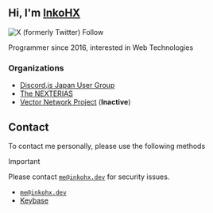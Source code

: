 ## Hi, I'm [InkoHX](https://inkohx.dev)

![X (formerly Twitter) Follow](https://img.shields.io/twitter/follow/InkoHX)

Programmer since 2016, interested in Web Technologies

### Organizations

- [Discord.js Japan User Group](https://discordjs-japan.org)
- [The NEXTERIAS](https://nexterias.dev)
- [Vector Network Project](https://github.com/VectorNetworkProject) (**Inactive**)

## Contact

To contact me personally, please use the following methods

> [!important]
> Please contact [`me@inkohx.dev`](mailto:me@inkohx.dev) for security issues.

- [`me@inkohx.dev`](mailto:me@inkohx.dev)
- [Keybase](https://keybase.io/inkohx)
